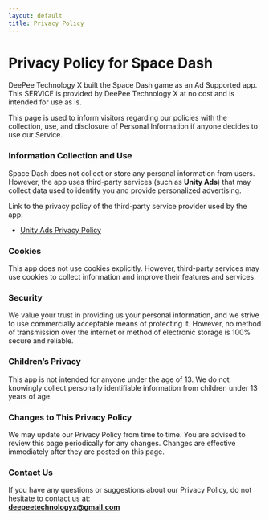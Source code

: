```yaml
---
layout: default
title: Privacy Policy
---
```


# Privacy Policy for Space Dash

DeePee Technology X built the Space Dash game as an Ad Supported app. This SERVICE is provided by DeePee Technology X at no cost and is intended for use as is.

This page is used to inform visitors regarding our policies with the collection, use, and disclosure of Personal Information if anyone decides to use our Service.

### Information Collection and Use

Space Dash does not collect or store any personal information from users. However, the app uses third-party services (such as **Unity Ads**) that may collect data used to identify you and provide personalized advertising.

Link to the privacy policy of the third-party service provider used by the app:
- [Unity Ads Privacy Policy](https://unity3d.com/legal/privacy-policy)

### Cookies

This app does not use cookies explicitly. However, third-party services may use cookies to collect information and improve their features and services.

### Security

We value your trust in providing us your personal information, and we strive to use commercially acceptable means of protecting it. However, no method of transmission over the internet or method of electronic storage is 100% secure and reliable.

### Children’s Privacy

This app is not intended for anyone under the age of 13. We do not knowingly collect personally identifiable information from children under 13 years of age.

### Changes to This Privacy Policy

We may update our Privacy Policy from time to time. You are advised to review this page periodically for any changes. Changes are effective immediately after they are posted on this page.

### Contact Us

If you have any questions or suggestions about our Privacy Policy, do not hesitate to contact us at:  
**deepeetechnologyx@gmail.com**

